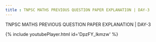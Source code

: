 ```yaml
---
title : TNPSC MATHS PREVIOUS QUESTION PAPER EXPLANATION | DAY-3
---
```


TNPSC MATHS PREVIOUS QUESTION PAPER EXPLANATION | DAY-3



{% include youtubePlayer.html id='DpzFY_lkmzw' %}

